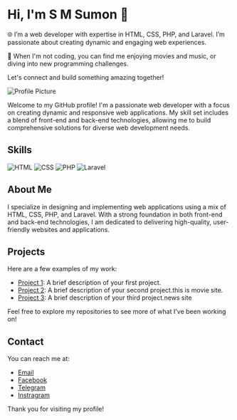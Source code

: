 # Hi, I'm S M Sumon 👋

🌐 I’m a web developer with expertise in HTML, CSS, PHP, and Laravel. I’m passionate about creating dynamic and engaging web experiences.

🎨 When I'm not coding, you can find me enjoying movies and music, or diving into new programming challenges.

Let's connect and build something amazing together!


![Profile Picture](https://github.com/S-M-SUMON/s-m-sumon/blob/main/aabbb.jpg)

Welcome to my GitHub profile! I'm a passionate web developer with a focus on creating dynamic and responsive web applications. My skill set includes a blend of front-end and back-end technologies, allowing me to build comprehensive solutions for diverse web development needs.

## Skills

![HTML](https://img.shields.io/badge/HTML-40%25-orange)
![CSS](https://img.shields.io/badge/CSS-20%25-blue)
![PHP](https://img.shields.io/badge/PHP-30%25-blueviolet)
![Laravel](https://img.shields.io/badge/Laravel-10%25-red)

## About Me

I specialize in designing and implementing web applications using a mix of HTML, CSS, PHP, and Laravel. With a strong foundation in both front-end and back-end technologies, I am dedicated to delivering high-quality, user-friendly websites and applications.

## Projects

Here are a few examples of my work:

- [Project 1](https://github.com/S-M-SUMON/GPI-Mass): A brief description of your first project.
- [Project 2](https://github.com/S-M-SUMON/Movie-site): A brief description of your second project.this is movie site.
- [Project 3](https://github.com/S-M-SUMON/New-Code): A brief description of your third project.news site

Feel free to explore my repositories to see more of what I've been working on!

## Contact

You can reach me at:

- [Email](mdsumonshik1@gmail.com)
- [Facebook](https://www.facebook.com/shaikmohammedsumon)
- [Telegram](t.me/shaikmohammedsumon)
- [Instragram](https://www.instagram.com/shaikmohammedsumon/)



Thank you for visiting my profile!
